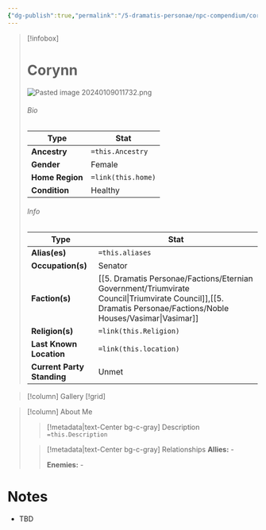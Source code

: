 ```yaml
---
{"dg-publish":true,"permalink":"/5-dramatis-personae/npc-compendium/corynn/"}
---
```



> [!infobox]
> # Corynn
> ![Pasted image 20240109011732.png](/img/user/x.%20Assets/Attachments/Pasted%20image%2020240109011732.png)
> ###### Bio
> Type |  Stat |
> ---|---|
> **Ancestry** | `=this.Ancestry` |
> **Gender** | Female |
> **Home Region** | `=link(this.home)` |
> **Condition** | Healthy |
> ###### Info
> Type |  Stat |
> ---|---|
> **Alias(es)** | `=this.aliases` |
> **Occupation(s)** | Senator |
> **Faction(s)** | [[5. Dramatis Personae/Factions/Eternian Government/Triumvirate Council\|Triumvirate Council]],[[5. Dramatis Personae/Factions/Noble Houses/Vasimar\|Vasimar]] |
> **Religion(s)** | `=link(this.Religion)` |
> **Last Known Location** | `=link(this.location)` |
> **Current Party Standing** | Unmet |

> [!column] Gallery 
> [!grid] 
> 

> [!column] About Me
>> [!metadata|text-Center bg-c-gray] Description
>> `=this.Description`
>
>> [!metadata|text-Center bg-c-gray] Relationships
>> **Allies:** -
>>
>> **Enemies:** -

# Notes

- TBD

